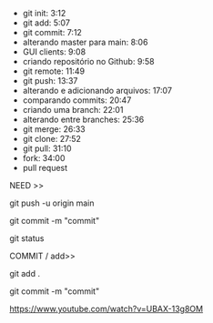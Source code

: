 - git init: 3:12
- git add: 5:07
- git commit: 7:12
- alterando master para main: 8:06
- GUI clients: 9:08
- criando repositório no Github: 9:58
- git remote: 11:49
- git push: 13:37
- alterando e adicionando arquivos: 17:07
- comparando commits: 20:47
- criando uma branch: 22:01
- alterando entre branches: 25:36
- git merge: 26:33
- git clone: 27:52
- git pull: 31:10
- fork: 34:00
- pull request

NEED >> 

git push -u origin main

git commit -m "commit"

git status

COMMIT / add>>

git add .

git commit -m "commit"

https://www.youtube.com/watch?v=UBAX-13g8OM
